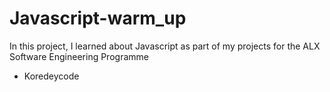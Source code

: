 # Javascript-warm_up
In this project, I learned about Javascript as part of my projects for the ALX Software Engineering Programme
* Koredeycode
